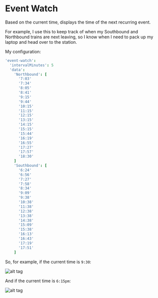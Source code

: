 # Event Watch

Based on the current time, displays the time of the next recurring event.

For example, I use this to keep track of when my Southbound and Northbound trains are next leaving, so I know when I need to pack up my laptop and head over to the station.

My configuration:

```cson
'event-watch':
  'intervalMinutes': 5
  'data':
    'Northbound': [
      '7:03'
      '7:34'
      '8:05'
      '8:41'
      '9:15'
      '9:44'
      '10:15'
      '11:15'
      '12:15'
      '13:15'
      '14:15'
      '15:15'
      '15:44'
      '16:19'
      '16:55'
      '17:27'
      '17:57'
      '18:30'
    ]
    'Southbound': [
      '6:24'
      '6:56'
      '7:27'
      '7:58'
      '8:34'
      '9:09'
      '9:38'
      '10:38'
      '11:38'
      '12:38'
      '13:38'
      '14:38'
      '15:09'
      '15:38'
      '16:13'
      '16:43'
      '17:19'
      '17:51'
    ]
```

So, for example, if the current time is `9:30`:

![alt tag](https://cloud.githubusercontent.com/assets/1903876/5638980/a283802c-95d4-11e4-8731-0eae860752d6.png)

And if the current time is `6:15pm`:

![alt tag](https://cloud.githubusercontent.com/assets/1903876/5638979/a15a228c-95d4-11e4-9d05-ff901fef1955.png)
